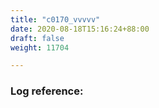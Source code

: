 ```yaml
---
title: "c0170_vvvvv"
date: 2020-08-18T15:16:24+88:00
draft: false
weight: 11704

---
```


### Log reference: <no value>

```
